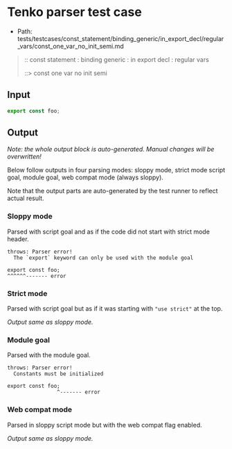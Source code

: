# Tenko parser test case

- Path: tests/testcases/const_statement/binding_generic/in_export_decl/regular_vars/const_one_var_no_init_semi.md

> :: const statement : binding generic : in export decl : regular vars
>
> ::> const one var no init semi

## Input

`````js
export const foo;
`````

## Output

_Note: the whole output block is auto-generated. Manual changes will be overwritten!_

Below follow outputs in four parsing modes: sloppy mode, strict mode script goal, module goal, web compat mode (always sloppy).

Note that the output parts are auto-generated by the test runner to reflect actual result.

### Sloppy mode

Parsed with script goal and as if the code did not start with strict mode header.

`````
throws: Parser error!
  The `export` keyword can only be used with the module goal

export const foo;
^^^^^^------- error
`````

### Strict mode

Parsed with script goal but as if it was starting with `"use strict"` at the top.

_Output same as sloppy mode._

### Module goal

Parsed with the module goal.

`````
throws: Parser error!
  Constants must be initialized

export const foo;
                ^------- error
`````


### Web compat mode

Parsed in sloppy script mode but with the web compat flag enabled.

_Output same as sloppy mode._
